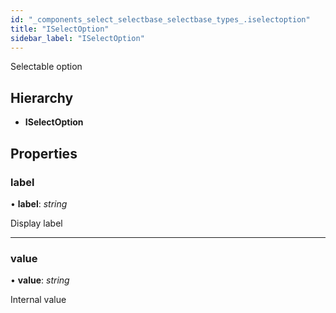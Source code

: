 ```yaml
---
id: "_components_select_selectbase_selectbase_types_.iselectoption"
title: "ISelectOption"
sidebar_label: "ISelectOption"
---
```


Selectable option

## Hierarchy

* **ISelectOption**

## Properties

###  label

• **label**: *string*

Display label

___

###  value

• **value**: *string*

Internal value
